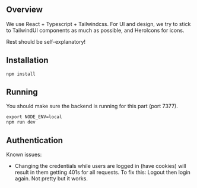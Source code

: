 ## Overview

We use React + Typescript + Tailwindcss. For UI and design, we try to stick to TailwindUI components as much as possible, and HeroIcons for icons.

Rest should be self-explanatory!

## Installation

`npm install`

## Running

You should make sure the backend is running for this part (port 7377).

```
export NODE_ENV=local
npm run dev
```

## Authentication

Known issues:

- Changing the credentials while users are logged in (have cookies) will result in them getting 401s for all requests. To fix this: Logout then login again. Not pretty but it works.
